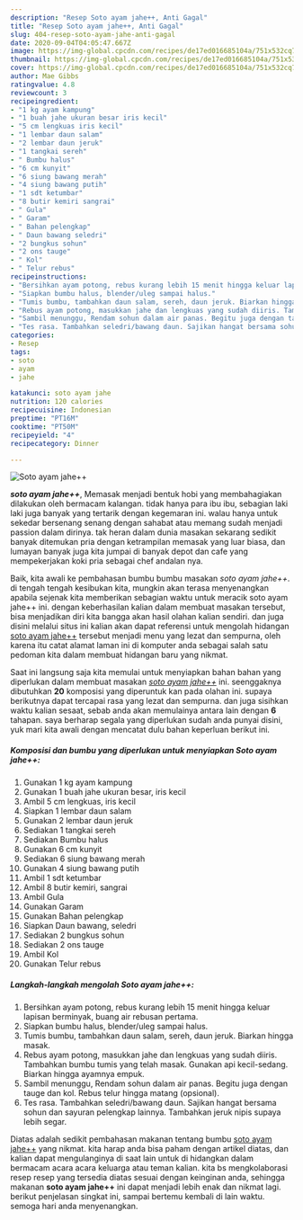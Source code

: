 ```yaml
---
description: "Resep Soto ayam jahe++, Anti Gagal"
title: "Resep Soto ayam jahe++, Anti Gagal"
slug: 404-resep-soto-ayam-jahe-anti-gagal
date: 2020-09-04T04:05:47.667Z
image: https://img-global.cpcdn.com/recipes/de17ed016685104a/751x532cq70/soto-ayam-jahe-foto-resep-utama.jpg
thumbnail: https://img-global.cpcdn.com/recipes/de17ed016685104a/751x532cq70/soto-ayam-jahe-foto-resep-utama.jpg
cover: https://img-global.cpcdn.com/recipes/de17ed016685104a/751x532cq70/soto-ayam-jahe-foto-resep-utama.jpg
author: Mae Gibbs
ratingvalue: 4.8
reviewcount: 3
recipeingredient:
- "1 kg ayam kampung"
- "1 buah jahe ukuran besar iris kecil"
- "5 cm lengkuas iris kecil"
- "1 lembar daun salam"
- "2 lembar daun jeruk"
- "1 tangkai sereh"
- " Bumbu halus"
- "6 cm kunyit"
- "6 siung bawang merah"
- "4 siung bawang putih"
- "1 sdt ketumbar"
- "8 butir kemiri sangrai"
- " Gula"
- " Garam"
- " Bahan pelengkap"
- " Daun bawang seledri"
- "2 bungkus sohun"
- "2 ons tauge"
- " Kol"
- " Telur rebus"
recipeinstructions:
- "Bersihkan ayam potong, rebus kurang lebih 15 menit hingga keluar lapisan berminyak, buang air rebusan pertama."
- "Siapkan bumbu halus, blender/uleg sampai halus."
- "Tumis bumbu, tambahkan daun salam, sereh, daun jeruk. Biarkan hingga masak."
- "Rebus ayam potong, masukkan jahe dan lengkuas yang sudah diiris. Tambahkan bumbu tumis yang telah masak. Gunakan api kecil-sedang. Biarkan hingga ayamnya empuk."
- "Sambil menunggu, Rendam sohun dalam air panas. Begitu juga dengan tauge dan kol. Rebus telur hingga matang (opsional)."
- "Tes rasa. Tambahkan seledri/bawang daun. Sajikan hangat bersama sohun dan sayuran pelengkap lainnya. Tambahkan jeruk nipis supaya lebih segar."
categories:
- Resep
tags:
- soto
- ayam
- jahe

katakunci: soto ayam jahe 
nutrition: 120 calories
recipecuisine: Indonesian
preptime: "PT16M"
cooktime: "PT50M"
recipeyield: "4"
recipecategory: Dinner

---
```



![Soto ayam jahe++](https://img-global.cpcdn.com/recipes/de17ed016685104a/751x532cq70/soto-ayam-jahe-foto-resep-utama.jpg)

<b><i>soto ayam jahe++</i></b>, Memasak menjadi bentuk hobi yang membahagiakan dilakukan oleh bermacam kalangan. tidak hanya para ibu ibu, sebagian laki laki juga banyak yang tertarik dengan kegemaran ini. walau hanya untuk sekedar bersenang senang dengan sahabat atau memang sudah menjadi passion dalam dirinya. tak heran dalam dunia masakan sekarang sedikit banyak ditemukan pria dengan ketrampilan memasak yang luar biasa, dan lumayan banyak juga kita jumpai di banyak depot dan cafe yang mempekerjakan koki pria sebagai chef andalan nya.

Baik, kita awali ke pembahasan bumbu bumbu masakan <i>soto ayam jahe++</i>. di tengah tengah kesibukan kita, mungkin akan terasa menyenangkan apabila sejenak kita memberikan sebagian waktu untuk meracik soto ayam jahe++ ini. dengan keberhasilan kalian dalam membuat masakan tersebut, bisa menjadikan diri kita bangga akan hasil olahan kalian sendiri. dan juga disini melalui situs ini kalian akan dapat referensi untuk mengolah hidangan <u>soto ayam jahe++</u> tersebut menjadi menu yang lezat dan sempurna, oleh karena itu catat alamat laman ini di komputer anda sebagai salah satu pedoman kita dalam membuat hidangan baru yang nikmat.




Saat ini langsung saja kita memulai untuk menyiapkan bahan bahan yang diperlukan dalam membuat masakan <u><i>soto ayam jahe++</i></u> ini. seenggaknya dibutuhkan <b>20</b> komposisi yang diperuntuk kan pada olahan ini. supaya berikutnya dapat tercapai rasa yang lezat dan sempurna. dan juga sisihkan waktu kalian sesaat, sebab anda akan memulainya antara lain dengan <b>6</b> tahapan. saya berharap segala yang diperlukan sudah anda punyai disini, yuk mari kita awali dengan mencatat dulu bahan keperluan berikut ini.

<!--inarticleads1-->

##### Komposisi dan bumbu yang diperlukan untuk menyiapkan Soto ayam jahe++:

1. Gunakan 1 kg ayam kampung
1. Gunakan 1 buah jahe ukuran besar, iris kecil
1. Ambil 5 cm lengkuas, iris kecil
1. Siapkan 1 lembar daun salam
1. Gunakan 2 lembar daun jeruk
1. Sediakan 1 tangkai sereh
1. Sediakan  Bumbu halus
1. Gunakan 6 cm kunyit
1. Sediakan 6 siung bawang merah
1. Gunakan 4 siung bawang putih
1. Ambil 1 sdt ketumbar
1. Ambil 8 butir kemiri, sangrai
1. Ambil  Gula
1. Gunakan  Garam
1. Gunakan  Bahan pelengkap
1. Siapkan  Daun bawang, seledri
1. Sediakan 2 bungkus sohun
1. Sediakan 2 ons tauge
1. Ambil  Kol
1. Gunakan  Telur rebus




<!--inarticleads2-->

##### Langkah-langkah mengolah Soto ayam jahe++:

1. Bersihkan ayam potong, rebus kurang lebih 15 menit hingga keluar lapisan berminyak, buang air rebusan pertama.
1. Siapkan bumbu halus, blender/uleg sampai halus.
1. Tumis bumbu, tambahkan daun salam, sereh, daun jeruk. Biarkan hingga masak.
1. Rebus ayam potong, masukkan jahe dan lengkuas yang sudah diiris. Tambahkan bumbu tumis yang telah masak. Gunakan api kecil-sedang. Biarkan hingga ayamnya empuk.
1. Sambil menunggu, Rendam sohun dalam air panas. Begitu juga dengan tauge dan kol. Rebus telur hingga matang (opsional).
1. Tes rasa. Tambahkan seledri/bawang daun. Sajikan hangat bersama sohun dan sayuran pelengkap lainnya. Tambahkan jeruk nipis supaya lebih segar.




Diatas adalah sedikit pembahasan makanan tentang bumbu <u>soto ayam jahe++</u> yang nikmat. kita harap anda bisa paham dengan artikel diatas, dan kalian dapat mengulanginya di saat lain untuk di hidangkan dalam bermacam acara acara keluarga atau teman kalian. kita bs mengkolaborasi resep resep yang tersedia diatas sesuai dengan keinginan anda, sehingga makanan <b>soto ayam jahe++</b> ini dapat menjadi lebih enak dan nikmat lagi. berikut penjelasan singkat ini, sampai bertemu kembali di lain waktu. semoga hari anda menyenangkan.
